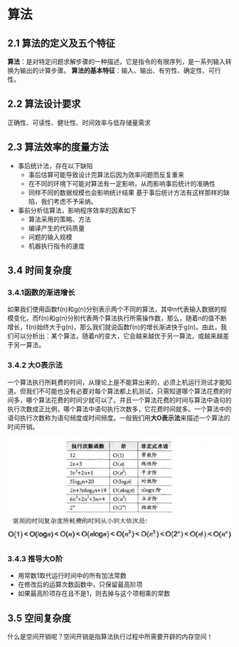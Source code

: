 # 算法

## 2.1 算法的定义及五个特征

**算法**：是对特定问题求解步骤的一种描述，它是指令的有限序列，是一系列输入转换为输出的计算步骤。
**算法的基本特征**：输入、输出、有穷性、确定性、可行性。

## 2.2 算法设计要求

正确性、可读性、健壮性、时间效率与低存储量需求

## 2.3 算法效率的度量方法

- 事后统计法，存在以下缺陷
    - 事后估算可能导致设计完算法后因为效率问题而反复重来
    - 在不同的环境下可能对算法有一定影响，从而影响事后统计的准确性
    - 同样不同的数据规模也会影响统计结果
基于事后统计方法有这样那样的缺陷，我们考虑不予采纳。
- 事前分析估算法，影响程序效率的因素如下
    - 算法采用的策略、方法
    - 编译产生的代码质量
    - 问题的输入规模
    - 机器执行指令的速度

## 3.4 时间复杂度

### 3.4.1函数的渐进增长

如果我们使用函数f(n)和g(n)分别表示两个不同的算法，其中n代表输入数据的规模变化，而f(n)和g(n)分别代表两个算法执行所需操作数，那么，随着n的值不断增长，f(n)始终大于g(n)，那么我们就说函数f(n)的增长渐进快于g(n)。由此，我们可以分析出：某个算法，随着n的变大，它会越来越优于另一算法，或越来越差于另一算法。

### 3.4.2 大O表示法
一个算法执行所耗费的时间，从理论上是不能算出来的，必须上机运行测试才能知道。但我们不可能也没有必要对每个算法都上机测试，只需知道哪个算法花费的时间多，哪个算法花费的时间少就可以了。并且一个算法花费的时间与算法中语句的执行次数成正比例，哪个算法中语句执行次数多，它花费时间就多。一个算法中的语句执行次数称为语句频度或时间频度。一般我们用**大O表示法**来描述一个算法的时间开销。 

![bd38945d-992b-4405-bd40-99c08495f02a](_image/bd38945d-992b-4405-bd40-99c08495f02a.jpg)

### 3.4.3 推导大O阶

- 用常数1取代运行时间中的所有加法常数
- 在修改后的运算次数函数中，只保留最高阶项
- 如果最高阶项存在且不是1，则去掉与这个项相乘的常数

##  3.5 空间复杂度 

  什么是空间开销呢？空间开销是指算法执行过程中所需要开辟的内存空间！

